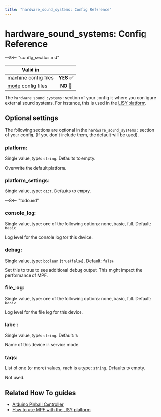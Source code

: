 ```yaml
---
title: "hardware_sound_systems: Config Reference"
---
```


# hardware_sound_systems: Config Reference

--8<-- "config_section.md"

| Valid in | |
|-----|:----:|
|[machine](instructions/machine_config.md) config files |**YES** :white_check_mark:|
|[mode](instructions/mode_config.md) config files|**NO** :no_entry_sign:|

The `hardware_sound_systems:` section of your config is where you
configure external sound systems. For instance, this is used in the
[LISY platform](../hardware/lisy/index.md).

## Optional settings

The following sections are optional in the `hardware_sound_systems:`
section of your config. (If you don't include them, the default will be
used).

### platform:

Single value, type: `string`. Defaults to empty.

Overwrite the default platform.

### platform_settings:

Single value, type: `dict`. Defaults to empty.

--8<-- "todo.md"

### console_log:

Single value, type: one of the following options: none, basic, full.
Default: `basic`

Log level for the console log for this device.

### debug:

Single value, type: `boolean` (`true`/`false`). Default: `false`

Set this to true to see additional debug output. This might impact the
performance of MPF.

### file_log:

Single value, type: one of the following options: none, basic, full.
Default: `basic`

Log level for the file log for this device.

### label:

Single value, type: `string`. Default: `%`

Name of this device in service mode.

### tags:

List of one (or more) values, each is a type: `string`. Defaults to
empty.

Not used.

## Related How To guides

* [Arduino Pinball Controller](../hardware/apc/index.md)
* [How to use MPF with the LISY platform](../hardware/lisy/index.md)
